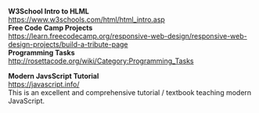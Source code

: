 <!DOCTYPE html>
<html>

<head>
  <meta charset="utf-8">
  <meta name="viewport" content="width=device-width, initial-scale=1.0">
  <title>000 Resource List</title>
  <link rel="stylesheet" href="https://stackedit.io/style.css" />
</head>

<body class="stackedit">
  <div class="stackedit__html"><p><strong>W3School Intro to HLML</strong><br>
<a href="https://www.w3schools.com/html/html_intro.asp">https://www.w3schools.com/html/html_intro.asp</a><br>
<strong>Free Code Camp Projects</strong><br>
<a href="https://learn.freecodecamp.org/responsive-web-design/responsive-web-design-projects/build-a-tribute-page">https://learn.freecodecamp.org/responsive-web-design/responsive-web-design-projects/build-a-tribute-page</a><br>
<strong>Programming Tasks</strong><br>
<a href="http://rosettacode.org/wiki/Category:Programming_Tasks">http://rosettacode.org/wiki/Category:Programming_Tasks</a></p>
<p><strong>Modern JavsScript Tutorial</strong><br>
<a href="https://javascript.info/">https://javascript.info/</a><br>
This is an excellent and comprehensive tutorial / textbook teaching modern JavaScript.</p>
</div>
</body>

</html>
